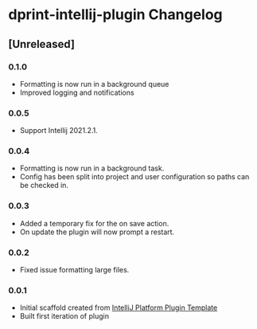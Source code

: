 <!-- Keep a Changelog guide -> https://keepachangelog.com -->

# dprint-intellij-plugin Changelog

## [Unreleased]

### 0.1.0

- Formatting is now run in a background queue
- Improved logging and notifications

### 0.0.5

- Support Intellij 2021.2.1.

### 0.0.4

- Formatting is now run in a background task.
- Config has been split into project and user configuration so paths can be checked in.

### 0.0.3

- Added a temporary fix for the on save action.
- On update the plugin will now prompt a restart.

### 0.0.2

- Fixed issue formatting large files.

### 0.0.1

- Initial scaffold created
  from [IntelliJ Platform Plugin Template](https://github.com/JetBrains/intellij-platform-plugin-template)
- Built first iteration of plugin
